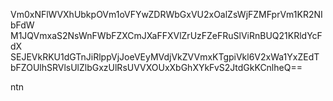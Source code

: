 Vm0xNFlWVXhUbkpOVm1oVFYwZDRWbGxVU2xOalZsWjFZMFprVm1KR2NIbFdW
M1JQVmxaS2NsWnFWbFZXCmJXaFFXVlZrUzFZeFRuSlViRnBUQ21KRldYcFdX
SEJEVkRKU1dGTnJiRlppVjJoeVEyMVdjVkZVVmxKTgpiVkl6V2xWa1YxZEdT
bFZOUlhSRVlsUlZlbGxzUlRsUVVXOUxXbGhXYkFvS2JtdGkKCnlheQ==

ntn